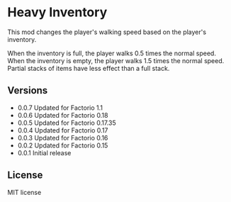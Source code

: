 # Heavy Inventory

This mod changes the player's walking speed based on the player's inventory.

When the inventory is full, the player walks 0.5 times the normal speed. When
the inventory is empty, the player walks 1.5 times the normal speed. Partial
stacks of items have less effect than a full stack.

## Versions
 * 0.0.7 Updated for Factorio 1.1
 * 0.0.6 Updated for Factorio 0.18
 * 0.0.5 Updated for Factorio 0.17.35
 * 0.0.4 Updated for Factorio 0.17
 * 0.0.3 Updated for Factorio 0.16
 * 0.0.2 Updated for Factorio 0.15
 * 0.0.1 Initial release

## License

MIT license
